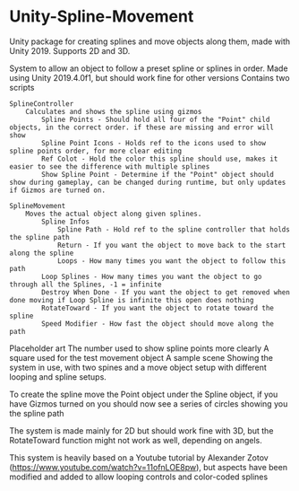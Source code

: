 # Unity-Spline-Movement
Unity package for creating splines and move objects along them, made with Unity 2019. Supports 2D and 3D.

System to allow an object to follow a preset spline or splines in order. Made using Unity 2019.4.0f1, but should work fine for other versions
Contains two scripts

	SplineController
		Calculates and shows the spline using gizmos
			Spline Points - Should hold all four of the "Point" child objects, in the correct order. if these are missing and error will show
			Spline Point Icons - Holds ref to the icons used to show spline points order, for more clear editing
			Ref Colot - Hold the color this spline should use, makes it easier to see the difference with multiple splines
			Show Spline Point - Determine if the "Point" object should show during gameplay, can be changed during runtime, but only updates if Gizmos are turned on.
                        
	SplineMovement
		Moves the actual object along given splines.
			Spline Infos
				Spline Path - Hold ref to the spline controller that holds the spline path
				Return - If you want the object to move back to the start along the spline
				Loops - How many times you want the object to follow this path
			Loop Splines - How many times you want the object to go through all the Splines, -1 = infinite
			Destroy When Done - If you want the object to get removed when done moving if Loop Spline is infinite this open does nothing
			RotateToward - If you want the object to rotate toward the spline
			Speed Modifier - How fast the object should move along the path
Placeholder art
	The number used to show spline points more clearly
	A square used for the test movement object
A sample scene
	Showing the system in use, with two spines and a move object setup with different looping and spline setups.

To create the spline move the Point object under the Spline object, if you have Gizmos turned on you should now see a series of circles showing you the spline path

The system is made mainly for 2D but should work fine with 3D, but the RotateToward function might not work as well, depending on angels.

This system is heavily based on a Youtube tutorial by Alexander Zotov (https://www.youtube.com/watch?v=11ofnLOE8pw), but aspects have been modified and added to allow looping controls and color-coded splines


